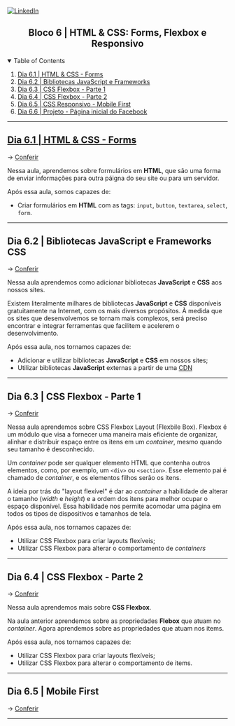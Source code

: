 <!-- PROJECT SHIELDS -->
[![LinkedIn][linkedin-shield]][linkedin-url]

<h2 align="center">Bloco 6 | HTML & CSS: Forms, Flexbox e Responsivo</h2>

<!-- TABLE OF CONTENTS -->
<details open="open">
  <summary>Table of Contents</summary>
  <ol>
    <li>
      <a href="#dia-6.1">Dia 6.1 | HTML & CSS - Forms</a>
    </li>
    <li>
      <a href="#dia-6.2-|-bibliotecas-javascript-e-frameworks-css">Dia 6.2 | Bibliotecas JavaScript e Frameworks</a>
    </li>
    <li>
      <a href="#Dia-6.3-|-CSS-Flexbox---Parte-1">Dia 6.3 | CSS Flexbox - Parte 1</a>
    </li>
    <li>
      <a href="#">Dia 6.4 | CSS Flexbox - Parte 2</a>
    </li>
    <li>
      <a href="#">Dia 6.5 | CSS Responsivo - Mobile First</a>
    </li>
    <li>
      <a href="#">Dia 6.6 | Projeto - Página inicial do Facebook</a>
    </li>
  </ol>
</details>

---
<!-- Dia 6.1 | HTML & CSS - Forms -->
## [Dia 6.1 | HTML & CSS - Forms](#dia-6.1)
-> [Conferir](6.1)

Nessa aula, aprendemos sobre formulários em <strong>HTML</strong>, que são uma forma de enviar informações para outra páigna do seu site ou para um servidor.

Após essa aula, somos capazes de:
- Criar formulários em <strong>HTML</strong> com as tags: `input`, `button`, `textarea`, `select`, `form`.

---
## Dia 6.2 | Bibliotecas JavaScript e Frameworks CSS
-> [Conferir](6.2)

Nessa aula aprendemos como adicionar bibliotecas **JavaScript** e **CSS** aos nossos sites.

Existem literalmente milhares de bibliotecas **JavaScript** e **CSS** disponíveis gratuitamente na Internet, com os mais diversos propósitos. À medida que os sites que desenvolvemos se tornam mais complexos, será preciso encontrar e integrar ferramentas que facilitem e acelerem o desenvolvimento.

Após essa aula, nos tornamos capazes de:
- Adicionar e utilizar bibliotecas **JavaScript** e **CSS** em nossos sites;
- Utilizar bibliotecas **JavaScript** externas a partir de uma [CDN](https://www.gocache.com.br/cdn/)

---
## Dia 6.3 | CSS Flexbox - Parte 1
-> [Conferir](6.3)

Nessa aula aprendemos sobre CSS Flexbox Layout (Flexbile Box). Flexbox é um módulo que visa a fornecer uma maneira mais eficiente de organizar, alinhar e distribuir espaço entre os itens em um *container*, mesmo quando seu tamanho é desconhecido.

Um *container* pode ser qualquer elemento HTML que contenha outros elementos, como, por exemplo, um `<div>` ou `<section>`. Esse elemento pai é chamado de *container*, e os elementos filhos serão os itens.

A ideia por trás do "layout flexível" é dar ao *container* a habilidade de alterar o tamanho (*width* e *height*) e a ordem dos itens para melhor ocupar o espaço disponível. Essa habilidade nos permite acomodar uma página em todos os tipos de dispositivos e tamanhos de tela.

Após essa aula, nos tornamos capazes de:
- Utilizar CSS Flexbox para criar layouts flexíveis;
- Utilizar CSS Flexbox para alterar o comportamento de *containers*

---
## Dia 6.4 | CSS Flexbox - Parte 2
-> [Conferir](6.4)

Nessa aula aprendemos mais sobre **CSS Flexbox**.

Na aula anterior aprendemos sobre as propriedades **Flebox** que atuam no *container*. Agora aprendemos sobre as propriedades que atuam nos items.

Após essa aula, nos tornamos capazes de:
- Utilizar CSS Flexbox para criar layouts flexíveis;
- Utilizar CSS Flexbox para alterar o comportamento de items.

---
## Dia 6.5 | Mobile First
-> [Conferir](6.5)


---

<!-- MARKDOWN LINKS & IMAGES -->
[linkedin-shield]: https://img.shields.io/badge/-LinkedIn-black.svg?style=for-the-badge&logo=linkedin&colorB=555
[linkedin-url]: https://linkedin.com/in/rafaelgeronimo